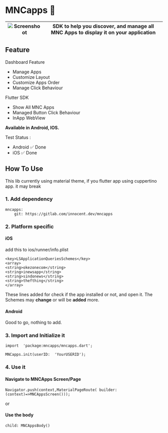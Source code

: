 # MNCapps 📱
| ![Screenshoot](https://firebasestorage.googleapis.com/v0/b/mnc-apps-libs.appspot.com/o/assets%2FSimulator%20Screen%20Shot%20-%20iPhone%20X%20-%202021-02-10%20at%2011.18.11.jpg?alt=media) | SDK to help you discover, and manage all MNC Apps to display it on your application |
|--|--|

## Feature 
Dashboard Feature
-   Manage Apps
-   Customize Layout
-   Customize Apps Order
-   Manage Click Behaviour

Flutter SDK
-  Show All MNC Apps 
-  Managed Button Click Behaviour
-  InApp WebView

**Available in Android, IOS.**

Test Status :

-   Android ✅ Done
-   iOS ✅ Done

##  How To Use 
This lib currently using material theme, if you flutter app using cuppertino app. it may break

### [](#1-add-dependency)1. Add dependency

	mncapps:
	    git: https://gitlab.com/innocent.dev/mncapps
		
### [](#1-platform-spec)2. Platform specific
#### iOS
add this to ios/runner/info.plist

    <key>LSApplicationQueriesSchemes</key>
    <array>
    <string>okezonecom</string>
    <string>inewsapp</string>
    <string>sindonews</string>
    <string>thefthing</string>
    </array>
These lines added for check  if the app installed or not, and open it.
The Schemes may **change** or will be **added** more.
#### Android
Good to go, nothing to add.
### [](#3-init)3. Import and Initialize it

	import  'package:mncapps/mncapps.dart';
	
	MNCapps.init(userID:  'YourUSERID');

### [](#4-init)4. Use it
#### Navigate to MNCApps Screen/Page

    Navigator.push(context,MaterialPageRoute( builder: (context)=>MNCAppsScreen()));

or
#### Use the body 
	child: MNCAppsBody()
